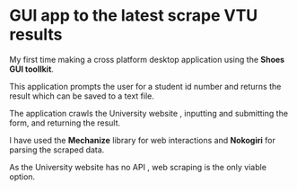 # GUI app to the latest scrape VTU results
My first time making a cross platform desktop application using the **Shoes GUI toollkit**.

This application prompts the user for a student id number and returns the result which can be saved to a text file.

The application crawls the University website , inputting and submitting the form, and returning the result.

I have used the **Mechanize** library for web interactions and **Nokogiri** for parsing the scraped data.

As the University  website has no API , web scraping is the only viable option.
